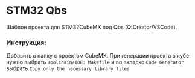 # STM32 Qbs
Шаблон проекта для STM32CubeMX под Qbs (QtCreator/VSCode).
### Инструкция:
Добавить в папку с проектом CubeMX. При генерации проекта в кубе нужно выбрать `Toolchain/IDE: Makefile` и во вкладке `Code Generator` выбрать `Copy only the necessary library files`
